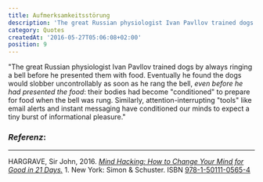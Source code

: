 ```yaml
---
title: Aufmerksamkeitsstörung
description: 'The great Russian physiologist Ivan Pavllov trained dogs by always ringing a bell before he presented...'
category: Quotes
createdAt: '2016-05-27T05:06:08+02:00'
position: 9
---
```


"The great Russian physiologist Ivan Pavllov trained dogs by always ringing a bell before he presented them with food. Eventually he found the dogs would slobber uncontrollably as soon as he rang the bell, _even before he had presented the food_: their bodies had become "conditioned" to prepare for food when the bell was rung. Similarly, attention-interrupting "tools" like email alerts and instant messaging have conditioned our minds to expect a tiny burst of informational pleasure."

### *Referenz*:

---

HARGRAVE, Sir John, 2016. [_Mind Hacking: How to Change Your Mind for Good in 21 Days._](https://www.mindhacki.ng/) <i class="zmdi zmdi-open-in-new"></i> 1. New York: Simon & Schuster. ISBN [978-1-50111-0565-4](https://www.simonandschuster.com/books/Mind-Hacking/John-Hargrave/9781442396463) <i class="zmdi zmdi-open-in-new"></i>
